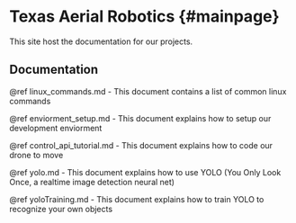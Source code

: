 # Texas Aerial Robotics {#mainpage}
This site host the documentation for our projects.

## Documentation

@ref linux_commands.md - This document contains a list of common linux commands  

@ref enviorment_setup.md - This document explains how to setup our development enviorment

@ref control_api_tutorial.md - This document explains how to code our drone to move

@ref yolo.md - This document explains how to use YOLO (You Only Look Once, a realtime image detection neural net)

@ref yoloTraining.md - This document explains how to train YOLO to recognize your own objects 